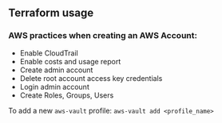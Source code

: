 ## Terraform usage

### AWS practices when creating an AWS Account:
- Enable CloudTrail
- Enable costs and usage report
- Create admin account
- Delete root account access key credentials
- Login admin account
- Create Roles, Groups, Users

To add a new `aws-vault` profile: `aws-vault add <profile_name>` 